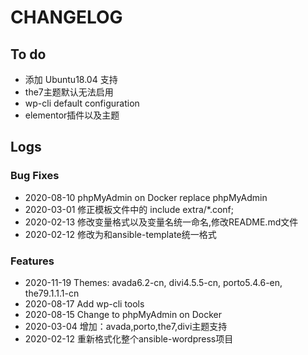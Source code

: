 # CHANGELOG

## To do

* 添加 Ubuntu18.04 支持
* the7主题默认无法启用
* wp-cli default configuration
* elementor插件以及主题

## Logs

### Bug Fixes

* 2020-08-10  phpMyAdmin on Docker replace phpMyAdmin
* 2020-03-01  修正模板文件中的 include extra/*.conf;
* 2020-02-13  修改变量格式以及变量名统一命名,修改README.md文件
* 2020-02-12  修改为和ansible-template统一格式

### Features

* 2020-11-19  Themes: avada6.2-cn, divi4.5.5-cn, porto5.4.6-en, the79.1.1.1-cn
* 2020-08-17  Add wp-cli tools
* 2020-08-15  Change to phpMyAdmin on Docker
* 2020-03-04  增加：avada,porto,the7,divi主题支持
* 2020-02-12  重新格式化整个ansible-wordpress项目

